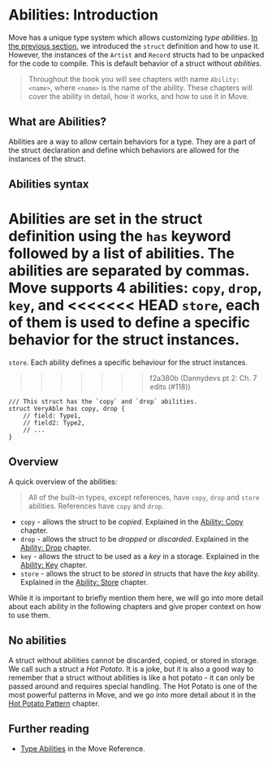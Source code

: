 # Abilities: Introduction

Move has a unique type system which allows customizing _type abilities_.
[In the previous section](./struct.md), we introduced the `struct` definition and how to use it.
However, the instances of the `Artist` and `Record` structs had to be unpacked for the code to
compile. This is default behavior of a struct without _abilities_.

> Throughout the book you will see chapters with name `Ability: <name>`, where `<name>` is the name
> of the ability. These chapters will cover the ability in detail, how it works, and how to use it
> in Move.

## What are Abilities?

Abilities are a way to allow certain behaviors for a type. They are a part of the struct declaration
and define which behaviors are allowed for the instances of the struct.

## Abilities syntax

Abilities are set in the struct definition using the `has` keyword followed by a list of abilities.
The abilities are separated by commas. Move supports 4 abilities: `copy`, `drop`, `key`, and
<<<<<<< HEAD
`store`, each of them is used to define a specific behavior for the struct instances.
=======
`store`. Each ability defines a specific behaviour for the struct instances.
>>>>>>> f2a380b (Dannydevs pt 2: Ch. 7 edits (#118))

```move
/// This struct has the `copy` and `drop` abilities.
struct VeryAble has copy, drop {
    // field: Type1,
    // field2: Type2,
    // ...
}
```

## Overview

A quick overview of the abilities:

> All of the built-in types, except references, have `copy`, `drop` and `store` abilities.
> References have `copy` and `drop`.

- `copy` - allows the struct to be _copied_. Explained in the [Ability: Copy](./copy-ability.md)
  chapter.
- `drop` - allows the struct to be _dropped_ or _discarded_. Explained in the
  [Ability: Drop](./drop-ability.md) chapter.
- `key` - allows the struct to be used as a _key_ in a storage. Explained in the
  [Ability: Key](./../storage/key-ability.md) chapter.
- `store` - allows the struct to be _stored_ in structs that have the _key_ ability. Explained in the
  [Ability: Store](./../storage/store-ability.md) chapter.

While it is important to briefly mention them here, we will go into more detail about each ability in the following
chapters and give proper context on how to use them.

## No abilities

A struct without abilities cannot be discarded, copied, or stored in storage. We call such a
struct a _Hot Potato_. It is a joke, but it is also a good way to remember that a struct without
abilities is like a hot potato - it can only be passed around and requires special handling. The Hot
Potato is one of the most powerful patterns in Move, and we go into more detail about it in the
[Hot Potato Pattern](./../programmability/hot-potato-pattern.md) chapter.

## Further reading

- [Type Abilities](/reference/abilities.html) in the Move Reference.
